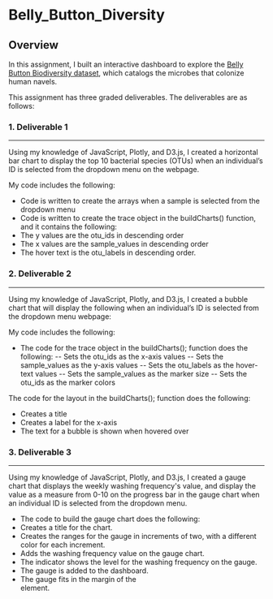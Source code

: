 # Belly_Button_Diversity
 
## Overview

In this assignment, I built an interactive dashboard to explore the [Belly Button Biodiversity dataset](http://robdunnlab.com/projects/belly-button-biodiversity/), which catalogs the microbes that colonize human navels.

This assignment has three graded deliverables. The deliverables are as follows:

### 1. Deliverable 1
------
Using my knowledge of JavaScript, Plotly, and D3.js, I created a horizontal bar chart to display the top 10 bacterial species (OTUs) when an individual’s ID is selected from the dropdown menu on the webpage.

My code includes the following:

- Code is written to create the arrays when a sample is selected from the dropdown menu
- Code is written to create the trace object in the buildCharts() function, and it contains the following:
- The y values are the otu_ids in descending order
- The x values are the sample_values in descending order
- The hover text is the otu_labels in descending order.

### 2. Deliverable 2
------
Using my knowledge of JavaScript, Plotly, and D3.js, I created a bubble chart that will display the following when an individual’s ID is selected from the dropdown menu webpage:

My code includes the following:

- The code for the trace object in the buildCharts(); function does the following:
-- Sets the otu_ids as the x-axis values
-- Sets the sample_values as the y-axis values
-- Sets the otu_labels as the hover-text values
-- Sets the sample_values as the marker size
-- Sets the otu_ids as the marker colors

The code for the layout in the buildCharts(); function does the following:
- Creates a title
- Creates a label for the x-axis
- The text for a bubble is shown when hovered over

### 3. Deliverable 3
------
Using my knowledge of JavaScript, Plotly, and D3.js, I created a gauge chart that displays the weekly washing frequency's value, and display the value as a measure from 0-10 on the progress bar in the gauge chart when an individual ID is selected from the dropdown menu.

- The code to build the gauge chart does the following:
- Creates a title for the chart.
- Creates the ranges for the gauge in increments of two, with a different color for each increment.
- Adds the washing frequency value on the gauge chart.
- The indicator shows the level for the washing frequency on the gauge.
- The gauge is added to the dashboard.
- The gauge fits in the margin of the <div> element.